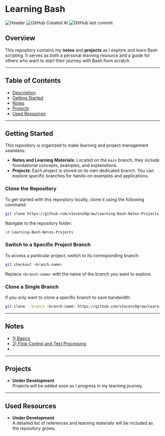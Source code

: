 # Learning Bash

![Header](https://github.com/v1ncenz0graw/headers/raw/main/BA%24H.png)
 ![GitHub Created At](https://img.shields.io/github/created-at/v1ncenz0graw/Learning-Bash-Notes-Projects)
![GitHub last commit](https://img.shields.io/github/last-commit/v1ncenz0graw/Learning-Bash-Notes-Projects)


## Overview

This repository contains my **notes** and **projects** as I explore and learn Bash scripting. It serves as both a personal learning resource and a guide for others who want to start their journey with Bash from scratch.

---

## Table of Contents

- [Description](#overview)
- [Getting Started](#getting-started)
- [Notes](#notes)
- [Projects](#projects)
- [Used Resources](#used-resources)

---

## Getting Started

This repository is organized to make learning and project management seamless:

- **Notes and Learning Materials**: Located on the `main` branch, they include foundational concepts, examples, and explanations.
- **Projects**: Each project is stored on its own dedicated branch. You can explore specific branches for hands-on examples and applications.

### Clone the Repository

To get started with this repository locally, clone it using the following command:

```bash
git clone https://github.com/v1ncenz0graw/Learning-Bash-Notes-Projects.git
```

Navigate to the repository folder:

```bash
cd Learning-Bash-Notes-Projects
```

### Switch to a Specific Project Branch

To access a particular project, switch to its corresponding branch:

```bash
git checkout <branch-name>
```

Replace `<branch-name>` with the name of the branch you want to explore.

### Clone a Single Branch

If you only want to clone a specific branch to save bandwidth:

```bash
git clone --branch <branch-name> https://github.com/v1ncenz0graw/Learning-Bash-Notes-Projects.git
```

---
## Notes
- [1) Basics](1-Basics.md) 
- [2) Flow Control and Text Processing](2-FC_TP.md)
- 
---
## Projects

- **Under Development**  
    Projects will be added soon as I progress in my learning journey.

---

## Used Resources

- **Under Development**  
    A detailed list of references and learning materials will be included as the repository grows.
